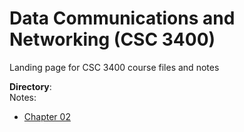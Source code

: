 # Data Communications and Networking (CSC 3400)
Landing page for CSC 3400 course files and notes

**Directory**:  
Notes:
* [Chapter 02](notes/ch02.md)
